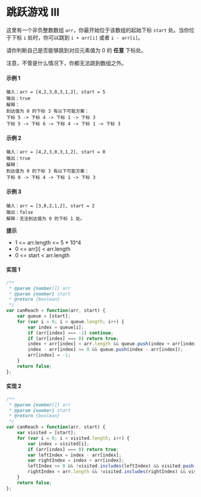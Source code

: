 # 跳跃游戏 III

这里有一个非负整数数组 `arr`，你最开始位于该数组的起始下标 `start` 处。当你位于下标 `i` 处时，你可以跳到 `i + arr[i]` 或者 `i - arr[i]`。

请你判断自己是否能够跳到对应元素值为 0 的 **任意** 下标处。

注意，不管是什么情况下，你都无法跳到数组之外。

#### 示例 1

```
输入：arr = [4,2,3,0,3,1,2], start = 5
输出：true
解释：
到达值为 0 的下标 3 有以下可能方案：
下标 5 -> 下标 4 -> 下标 1 -> 下标 3
下标 5 -> 下标 6 -> 下标 4 -> 下标 1 -> 下标 3
```

#### 示例 2

```
输入：arr = [4,2,3,0,3,1,2], start = 0
输出：true
解释：
到达值为 0 的下标 3 有以下可能方案：
下标 0 -> 下标 4 -> 下标 1 -> 下标 3
```

#### 示例 3

```
输入：arr = [3,0,2,1,2], start = 2
输出：false
解释：无法到达值为 0 的下标 1 处。
```

**提示**

+ 1 <= arr.length <= 5 * 10^4
+ 0 <= arr[i] < arr.length
+ 0 <= start < arr.length

#### 实现 1

```js
/**
 * @param {number[]} arr
 * @param {number} start
 * @return {boolean}
 */
var canReach = function(arr, start) {
    var queue = [start];
    for (var i = 0; i < queue.length; i++) {
        var index = queue[i];
        if (arr[index] === -1) continue;
        if (arr[index] === 0) return true;
        index + arr[index] < arr.length && queue.push(index + arr[index]);
        index - arr[index] >= 0 && queue.push(index - arr[index]);
        arr[index] = -1;
    }
    return false;
};
```

#### 实现 2

```js
/**
 * @param {number[]} arr
 * @param {number} start
 * @return {boolean}
 */
var canReach = function(arr, start) {
    var visited = [start];
    for (var i = 0; i < visited.length; i++) {
        var index = visited[i];
        if (arr[index] === 0) return true;
        var leftIndex = index - arr[index];
        var rightIndex = index + arr[index];
        leftIndex >= 0 && !visited.includes(leftIndex) && visited.push(leftIndex);
        rightIndex < arr.length && !visited.includes(rightIndex) && visited.push(rightIndex);
    }
    return false;
};
```
